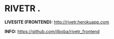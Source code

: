 # RIVETR .

**LIVESITE (FRONTEND):** http://rivetr.herokuapp.com

**INFO:** https://github.com/jlboba/rivetr_frontend
